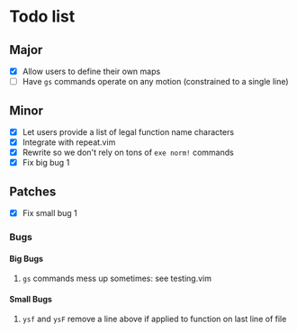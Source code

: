 # Todo list
## Major
- [x] Allow users to define their own maps
- [ ] Have `gs` commands operate on any motion (constrained to a single line)

## Minor
- [x] Let users provide a list of legal function name characters
- [x] Integrate with repeat.vim
- [x] Rewrite so we don't rely on tons of `exe norm!` commands
- [x] Fix big bug 1

## Patches
- [x] Fix small bug 1

### Bugs
#### Big Bugs
1. `gs` commands mess up sometimes: see testing.vim

#### Small Bugs
1. `ysf` and `ysF` remove a line above if applied to function on last line of
   file 

